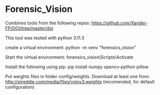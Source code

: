 # Forensic_Vision
Combines tools from the following repos:
     https://github.com/Xander-FP/DOI/tree/master/doi

This tool was tested with python 3.11.3

create a virtual environment:
    python -m venv "forensics_vision"

Start the virtual environment:
    forensics_vision\Scripts\Activate

Install the following using pip:
    pip install numpy opencv-python pillow

Put weights files in folder config/weights. Download at least one from:
    http://pjreddie.com/media/files/yolov3.weights (recomended, for default configuration)